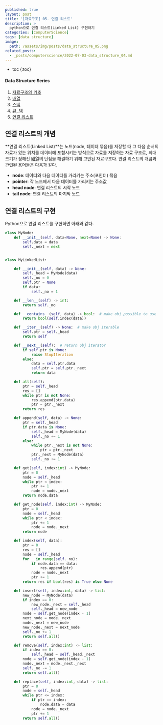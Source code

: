 ```yaml
---
published: true
layout: post
title: '[자료구조] 05. 연결 리스트'
description: >
  python으로 연결 리스트(Linked List) 구현하기
categories: [ComputerScience]
tags: [data structure]
image:
  path: /assets/img/posts/data_structure_05.png
related_posts:
  - _posts/computerscience/2022-07-03-data_structure_04.md
---
```

* toc
{:toc}

<h4>Data Structure Series</h4>
<div class="taxonomy__index">
  <ol class="description">
    <li><a href="/computerscience/data_structure_01/">자료구조의 기초</a></li>
    <li><a href="/computerscience/data_structure_02/">배열</a></li>
    <li><a href="/computerscience/data_structure_03/">스택</a></li>
    <li><a href="/computerscience/data_structure_04/">큐, 덱</a></li>
    <li><a href="/computerscience/data_structure_05/">연결 리스트</a></li>
  </ol>
</div>

## 연결 리스트의 개념

**연결 리스트(Linked List)**는 노드(node, 데이터 묶음)를 저장할 때 그 다음 순서의 자료가 있는 위치를 데이터에 포함시키는 방식으로 자료를 저장하는 자료 구조로, 최대 크기가 정해진 [배열](/computerscience/data_structure_02/)의 단점을 해결하기 위해 고안된 자료구조다. 연결 리스트의 개념과 관련된 용어들은 다음과 같다.  

- **node**: 데이터와 다음 데이터를 가리키는 주소(포인터) 묶음
- **pointer**: 각 노드에서 다음 데이터를 가리키는 주소값
- **head node**: 연결 리스트의 시작 노드
- **tail node**: 연결 리스트의 마지막 노드

## 연결 리스트의 구현

Python으로 연결 리스트를 구현하면 아래와 같다.  

```python
class MyNode:
    def __init__(self, data=None, next=None) -> None:
        self.data = data
        self._next = next


class MyLinkedList:

    def __init__(self, data) -> None:
        self._head = MyNode(data)
        self._no = 0
        self.ptr = None
        if data:
            self._no = 1

    def __len__(self) -> int:
        return self._no

    def __contains__(self, data) -> bool:  # make obj possible to use 'in' operator
        return bool(self.index(data))

    def __iter__(self) -> None:  # make obj iterable
        self.ptr = self._head
        return self

    def __next__(self):  # return obj iterator
        if self.ptr is None:
            raise StopIteration
        else:
            data = self.ptr.data
            self.ptr = self.ptr._next
            return data

    def all(self):
        ptr = self._head
        res = []
        while ptr is not None:
            res.append(ptr.data)
            ptr = ptr._next
        return res

    def append(self, data) -> None:
        ptr = self._head
        if ptr.data is None:
            self._head = MyNode(data)
            self._no += 1
        else:
            while ptr._next is not None:
                ptr = ptr._next
            ptr._next = MyNode(data)
            self._no += 1

    def get(self, index:int) -> MyNode:
        ptr = 0
        node = self._head
        while ptr < index:
            ptr += 1
            node = node._next
        return node.data

    def get_node(self, index:int) -> MyNode:
        ptr = 0
        node = self._head
        while ptr < index:
            ptr += 1
            node = node._next
        return node

    def index(self, data):
        ptr = 0
        res = []
        node = self._head
        for _ in range(self._no):
            if node.data == data:
                res.append(ptr)
            node = node._next
            ptr += 1
        return res if bool(res) is True else None

    def insert(self, index:int, data) -> list:
        new_node = MyNode(data)
        if index == 0:
            new_node._next = self._head
            self._head = new_node
        node = self.get_node(index - 1)
        next_node = node._next
        node._next = new_node
        new_node._next = next_node
        self._no += 1
        return self.all()

    def remove(self, index:int) -> list:
        if index == 0:
            self._head = self._head._next
        node = self.get_node(index - 1)
        node._next = node._next._next
        self._no -= 1
        return self.all()

    def replace(self, index:int, data) -> list:
        ptr = 0
        node = self._head
        while ptr <= index:
            if ptr == index:
                node.data = data
            node = node._next
            ptr += 1
        return self.all()
```